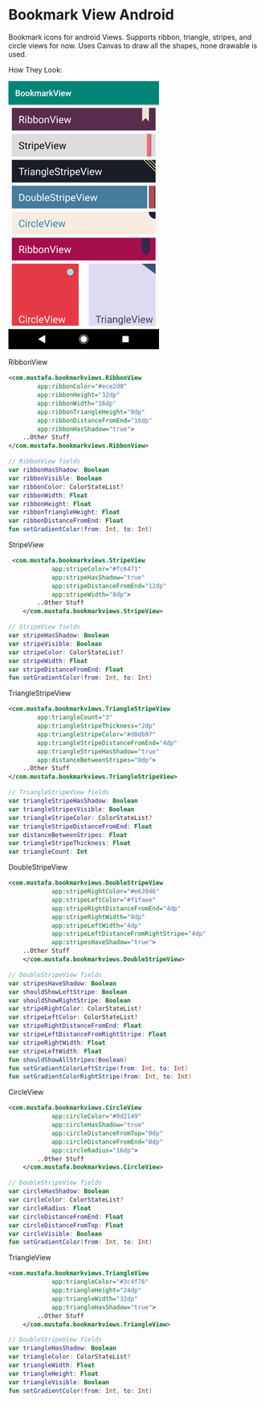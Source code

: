 # Bookmark View Android
Bookmark icons for android Views. Supports ribbon, triangle, stripes, and circle views for now.
Uses Canvas to draw all the shapes, none drawable is used.

How They Look:
<p/>
<img src="https://github.com/mustafatunc/bookmark-view-android/blob/master/screenshots/allviews.png" width="300">

<p/>
<p/>

RibbonView
```xml
<com.mustafa.bookmarkviews.RibbonView
		app:ribbonColor="#ece2d0"
		app:ribbonHeight="32dp"
		app:ribbonWidth="16dp"
		app:ribbonTriangleHeight="8dp"
		app:ribbonDistanceFromEnd="16dp"
		app:ribbonHasShadow="true">
	..Other Stuff
</com.mustafa.bookmarkviews.RibbonView>
```
```kotlin
// RibbonView fields
var ribbonHasShadow: Boolean
var ribbonVisible: Boolean
var ribbonColor: ColorStateList?
var ribbonWidth: Float
var ribbonHeight: Float
var ribbonTriangleHeight: Float
var ribbonDistanceFromEnd: Float
fun setGradientColor(from: Int, to: Int)
```
<p/>
<p/>

StripeView
```xml
 <com.mustafa.bookmarkviews.StripeView
            app:stripeColor="#fc6471"
            app:stripeHasShadow="true"
            app:stripeDistanceFromEnd="12dp"
            app:stripeWidth="8dp">
		..Other Stuff
    </com.mustafa.bookmarkviews.StripeView>
```
```kotlin
// StripeView fields
var stripeHasShadow: Boolean
var stripeVisible: Boolean
var stripeColor: ColorStateList?
var stripeWidth: Float
var stripeDistanceFromEnd: Float
fun setGradientColor(from: Int, to: Int)
```

<p/>
<p/>

TriangleStripeView
```xml
<com.mustafa.bookmarkviews.TriangleStripeView
		app:triangleCount="3"
		app:triangleStripeThickness="2dp"
		app:triangleStripeColor="#d0db97"
		app:triangleStripeDistanceFromEnd="4dp"
		app:triangleStripeHasShadow="true"
		app:distanceBetweenStripes="8dp">
	..Other Stuff
</com.mustafa.bookmarkviews.TriangleStripeView>
```
```kotlin
// TriangleStripeView fields
var triangleStripeHasShadow: Boolean
var triangleStripesVisible: Boolean
var triangleStripeColor: ColorStateList?
var triangleStripeDistanceFromEnd: Float
var distanceBetweenStripes: Float
var triangleStripeThickness: Float
var triangleCount: Int
```
<p/>
<p/>

DoubleStripeView
```xml
<com.mustafa.bookmarkviews.DoubleStripeView
            app:stripeRightColor="#e63946"
            app:stripeLeftColor="#f1faee"
            app:stripeRightDistanceFromEnd="4dp"
            app:stripeRightWidth="8dp"
            app:stripeLeftWidth="4dp"
            app:stripeLeftDistanceFromRightStripe="4dp"
            app:stripesHaveShadow="true">
	..Other Stuff
    </com.mustafa.bookmarkviews.DoubleStripeView>
```
```kotlin
// DoubleStripeView fields
var stripesHaveShadow: Boolean
var shouldShowLeftStripe: Boolean
var shouldShowRightStripe: Boolean
var stripeRightColor: ColorStateList?
var stripeLeftColor: ColorStateList?
var stripeRightDistanceFromEnd: Float
var stripeLeftDistanceFromRightStripe: Float
var stripeRightWidth: Float
var stripeLeftWidth: Float
fun shouldShowAllStripes(Boolean)
fun setGradientColorLeftStripe(from: Int, to: Int)
fun setGradientColorRightStripe(from: Int, to: Int)
```
<p/>
<p/>

CircleView
```xml
<com.mustafa.bookmarkviews.CircleView
            app:circleColor="#0d2149"
            app:circleHasShadow="true"
            app:circleDistanceFromTop="0dp"
            app:circleDistanceFromEnd="0dp"
            app:circleRadius="16dp">
        ..Other Stuff
    </com.mustafa.bookmarkviews.CircleView>
```
```kotlin
// DoubleStripeView fields
var circleHasShadow: Boolean
var circleColor: ColorStateList?
var circleRadius: Float
var circleDistanceFromEnd: Float
var circleDistanceFromTop: Float
var circleVisible: Boolean
fun setGradientColor(from: Int, to: Int)
```

<p/>
<p/>

TriangleView
```xml
<com.mustafa.bookmarkviews.TriangleView
            app:triangleColor="#3c4f76"
            app:triangleHeight="24dp"
            app:triangleWidth="32dp"
            app:triangleHasShadow="true">
		..Other Stuff
    </com.mustafa.bookmarkviews.TriangleView>
```
```kotlin
// DoubleStripeView fields
var triangleHasShadow: Boolean
var triangleColor: ColorStateList?
var triangleWidth: Float
var triangleHeight: Float
var triangleVisible: Boolean
fun setGradientColor(from: Int, to: Int)
```
<p/>
<p/>



